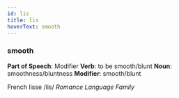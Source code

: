 ```yaml
---
id: lis
title: lis
hoverText: smooth
---
```


### smooth

**Part of Speech**: Modifier
**Verb**: to be smooth/blunt
**Noun**: smoothness/bluntness
**Modifier**: smooth/blunt

French lisse /lis/
*Romance Language Family*